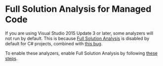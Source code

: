 # Full Solution Analysis for Managed Code

If you are using Visual Studio 2015 Update 3 or later, some analyzers will not run by default. This is because [Full Solution Analysis](https://msdn.microsoft.com/en-us/library/mt709421.aspx) is disabled by default for C# projects, combined with [this bug](https://github.com/dotnet/roslyn/issues/11750).

To enable these analyzers, enable Full Solution Analysis by following [these steps](https://msdn.microsoft.com/en-us/library/mt709421.aspx).
